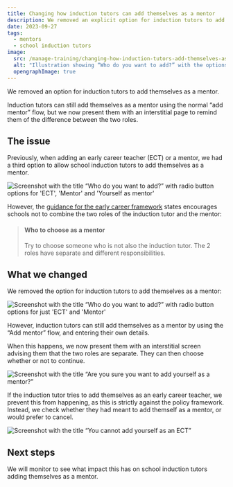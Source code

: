 ```yaml
---
title: Changing how induction tutors can add themselves as a mentor
description: We removed an explicit option for induction tutors to add themselves as a mentor, instead allowing them to do it through the normal “add mentor” flow.
date: 2023-09-27
tags:
  - mentors
  - school induction tutors
image:
  src: /manage-training/changing-how-induction-tutors-add-themselves-as-a-mentor/removing-add-yourself-as-mentor.png
  alt: "Illustration showing “Who do you want to add?” with the options of ECT, Mentor and with “Yourself as mentor” crossed out"
  opengraphImage: true
---
```


We removed an option for induction tutors to add themselves as a mentor.

Induction tutors can still add themselves as a mentor using the normal “add mentor” flow, but we now present them with an interstitial page to remind them of the difference between the two roles.

## The issue

Previously, when adding an early career teacher (ECT) or a mentor, we had a third option to allow school induction tutors to add themselves as a mentor.

![Screenshot with the title “Who do you want to add?” with radio button options for 'ECT', 'Mentor' and 'Yourself as mentor'](previous-add-ect-or-mentor-question.png "The previous “Who do you want to add?” screen")

However, the [guidance for the early career framework](https://www.gov.uk/guidance/how-to-set-up-training-for-early-career-teachers#nominate-an-induction-tutor) states encourages schools not to combine the two roles of the induction tutor and the mentor:

> #### Who to choose as a mentor
> Try to choose someone who is not also the induction tutor. The 2 roles have separate and different responsibilities.

## What we changed

We removed the option for induction tutors to add themselves as a mentor:

![Screenshot with the title “Who do you want to add?” with radio button options for just 'ECT' and 'Mentor'](updated-who-do-you-want-to-add.png "The new “Who do you want to add?” screen")

However, induction tutors can still add themselves as a mentor by using the “Add mentor” flow, and entering their own details.

When this happens, we now present them with an interstitial screen advising them that the two roles are separate. They can then choose whether or not to continue.

![Screenshot with the title “Are you sure you want to add yourself as a mentor?”](are-you-sure-you-want-to-add-yourself-as-a-mentor.png)


If the induction tutor tries to add themselves as an early career teacher, we prevent this from happening, as this is strictly against the policy framework. Instead, we check whether they had meant to add themself as a mentor, or would prefer to cancel.

![Screenshot with the title “You cannot add yourself as an ECT”](you-cannot-add-yourself-as-an-ect.png)

## Next steps

We will monitor to see what impact this has on school induction tutors adding themselves as a mentor.

